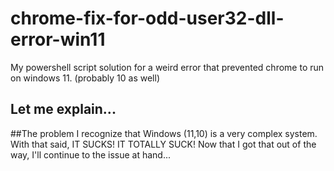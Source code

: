 # chrome-fix-for-odd-user32-dll-error-win11
My powershell script solution for a weird error that prevented chrome to run on windows 11. (probably 10 as well)

**Let me explain...**
---

##The problem
I recognize that Windows (11,10) is a very complex system. With that said, IT SUCKS! IT TOTALLY SUCK! Now that I got that out of the way, I'll continue to the issue at hand...


